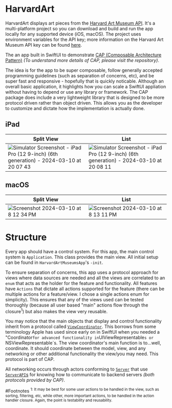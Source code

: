 # HarvardArt
HarvardArt displays art pieces from the [Harvard Art Museum API](https://github.com/harvardartmuseums/api-docs?tab=readme-ov-file). It's a multi-platform project so you can download and build and run the app locally for any supported device (iOS, macOS). The project uses environment variables for the API key; more information on the Harvard Art Museum API key can be found [here](https://api-toolkit.herokuapp.com/4).

The an app built in SwiftUI to demonstrate [CAP (Composable Architecture Pattern)](https://github.com/jonnyholland/ComposableArchitecturePattern) *(To understand more details of CAP, please visit the repository)*. 

The idea is for the app to be super composable, follow generally accepted programming guidelines (such as separation of concerns, etc), and be super fast and responsive - hopefully that is quickly noticable. Although an overall basic application, it highlights how you can scale a SwiftUI appliation without having to depend or use any library or framework. The CAP package does include a very lightweight library that is designed to be more protocol driven rather than object driven. This allows you as the developer to customize and dictate how the implementation is actually done. 

## iPad
|Split View| List |
| --- | --- |
| ![Simulator Screenshot - iPad Pro (12 9-inch) (6th generation) - 2024-03-10 at 20 07 43](https://github.com/jonnyholland/HarvardArt/assets/26751945/c5d46ab8-2e2c-487f-a477-1cad51d29f11) | ![Simulator Screenshot - iPad Pro (12 9-inch) (6th generation) - 2024-03-10 at 20 08 11](https://github.com/jonnyholland/HarvardArt/assets/26751945/d209acb4-eafb-480d-9ce6-570d422a915a) |

## macOS
| Split View | List |
| --- | --- |
| ![Screenshot 2024-03-10 at 8 12 34 PM](https://github.com/jonnyholland/HarvardArt/assets/26751945/78ab42c7-9fe5-4045-96b6-493fd5b6a474) | ![Screenshot 2024-03-10 at 8 13 11 PM](https://github.com/jonnyholland/HarvardArt/assets/26751945/24817559-49b6-474e-8331-f5e0a042faff) |

# Structure
Every app should have a control system. For this app, the main control system is `Application`. This class provides the main view. All initial setup can be found in `HarvardArtMuseumsApp`'s `-init`.

To ensure separation of concerns, this app uses a protocol approach for views where data sources are needed and all the views are correlated to an `enum` that acts as the holder for the feature and functionality. All features have `Actions` that dictate all actions supported for the feature (there can be multiple actions for a feature/view. I chose a single actions enum for simplicity). This ensures that any of the views used can be tested thoroughly (because all user based "main" actions flow through the closure<sup>1</sup>) but also makes the view very reusable.

You may notice that the main objects that display and control functionality inherit from a protocol called [`ViewCoordinator`](https://github.com/jonnyholland/ComposableArchitecturePattern/blob/main/Sources/ComposableArchitecturePattern/ViewCoordinator.swift). This borrows from some terminology Apple has used since early on in SwiftUI when you needed a "Coordinator` for advanced functionality in `UIViewRepresentable`s or `NSViewRepresentable`s. The view coordinator's main function is to...well, coordinate. It should coordinate between the model, view, and any networking or other additional functionality the view/you may need. This protocol is part of CAP.

All networking occurs through actors conforming to [`Server`](https://github.com/jonnyholland/ComposableArchitecturePattern/blob/main/Sources/ComposableArchitecturePattern/Server.swift) that use [`ServerAPI`s](https://github.com/jonnyholland/ComposableArchitecturePattern/blob/main/Sources/ComposableArchitecturePattern/Server%2BAPI.swift) for knowing how to communicate to backend servers *(both protocols provided by CAP)*.

#Footnotes
<sup>1: It may be best for some user actions to be handled in the view, such as sorting, filtering, etc, while other, more important actions, to be handled in the action handler closure. Again, the point is testability and reusability.</sup>
